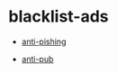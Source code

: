 # blacklist-ads

- [anti-pishing](https://raw.githubusercontent.com/SyamandShaker/blacklist-ads/main/Hosts-blc.txt)

- [anti-pub](https://raw.githubusercontent.com/SyamandShaker/blacklist-ads/main/Hosts-pub.txt)
